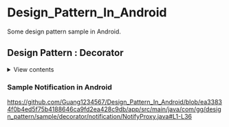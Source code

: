 # Design_Pattern_In_Android
Some design pattern sample in Android.


## Design Pattern : Decorator


<details>
<summary>View contents</summary>

* [`Sample Notification in Android`](#Sample Notification in Android)
* [`countOccurrences`](#countoccurrences)

</details>


### Sample Notification in Android

https://github.com/Guang1234567/Design_Pattern_In_Android/blob/ea33834f0b4ed5f75b4188646ca9fd2ea428c9db/app/src/main/java/com/gg/design_pattern/sample/decorator/notification/NotifyProxy.java#L1-L36
